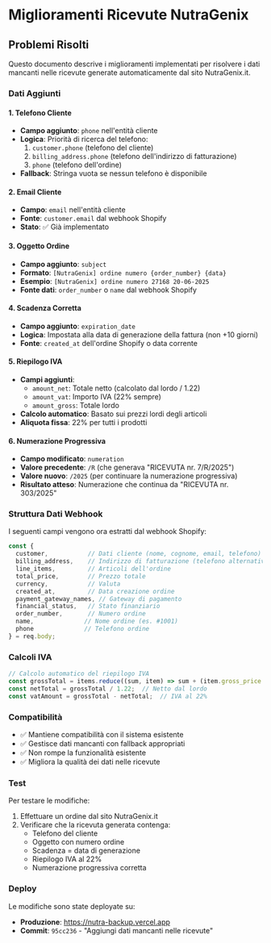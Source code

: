 # Miglioramenti Ricevute NutraGenix

## Problemi Risolti

Questo documento descrive i miglioramenti implementati per risolvere i dati mancanti nelle ricevute generate automaticamente dal sito NutraGenix.it.

### Dati Aggiunti

#### 1. **Telefono Cliente**
- **Campo aggiunto**: `phone` nell'entità cliente
- **Logica**: Priorità di ricerca del telefono:
  1. `customer.phone` (telefono del cliente)
  2. `billing_address.phone` (telefono dell'indirizzo di fatturazione)
  3. `phone` (telefono dell'ordine)
- **Fallback**: Stringa vuota se nessun telefono è disponibile

#### 2. **Email Cliente**
- **Campo**: `email` nell'entità cliente
- **Fonte**: `customer.email` dal webhook Shopify
- **Stato**: ✅ Già implementato

#### 3. **Oggetto Ordine**
- **Campo aggiunto**: `subject`
- **Formato**: `[NutraGenix] ordine numero {order_number} {data}`
- **Esempio**: `[NutraGenix] ordine numero 27168 20-06-2025`
- **Fonte dati**: `order_number` o `name` dal webhook Shopify

#### 4. **Scadenza Corretta**
- **Campo aggiunto**: `expiration_date`
- **Logica**: Impostata alla data di generazione della fattura (non +10 giorni)
- **Fonte**: `created_at` dell'ordine Shopify o data corrente

#### 5. **Riepilogo IVA**
- **Campi aggiunti**:
  - `amount_net`: Totale netto (calcolato dal lordo / 1.22)
  - `amount_vat`: Importo IVA (22% sempre)
  - `amount_gross`: Totale lordo
- **Calcolo automatico**: Basato sui prezzi lordi degli articoli
- **Aliquota fissa**: 22% per tutti i prodotti

#### 6. **Numerazione Progressiva**
- **Campo modificato**: `numeration`
- **Valore precedente**: `/R` (che generava "RICEVUTA nr. 7/R/2025")
- **Valore nuovo**: `/2025` (per continuare la numerazione progressiva)
- **Risultato atteso**: Numerazione che continua da "RICEVUTA nr. 303/2025"

### Struttura Dati Webhook

I seguenti campi vengono ora estratti dal webhook Shopify:

```javascript
const {
  customer,           // Dati cliente (nome, cognome, email, telefono)
  billing_address,    // Indirizzo di fatturazione (telefono alternativo)
  line_items,         // Articoli dell'ordine
  total_price,        // Prezzo totale
  currency,           // Valuta
  created_at,         // Data creazione ordine
  payment_gateway_names, // Gateway di pagamento
  financial_status,   // Stato finanziario
  order_number,       // Numero ordine
  name,              // Nome ordine (es. #1001)
  phone              // Telefono ordine
} = req.body;
```

### Calcoli IVA

```javascript
// Calcolo automatico del riepilogo IVA
const grossTotal = items.reduce((sum, item) => sum + (item.gross_price * item.qty), 0);
const netTotal = grossTotal / 1.22;  // Netto dal lordo
const vatAmount = grossTotal - netTotal;  // IVA al 22%
```

### Compatibilità

- ✅ Mantiene compatibilità con il sistema esistente
- ✅ Gestisce dati mancanti con fallback appropriati
- ✅ Non rompe la funzionalità esistente
- ✅ Migliora la qualità dei dati nelle ricevute

### Test

Per testare le modifiche:
1. Effettuare un ordine dal sito NutraGenix.it
2. Verificare che la ricevuta generata contenga:
   - Telefono del cliente
   - Oggetto con numero ordine
   - Scadenza = data di generazione
   - Riepilogo IVA al 22%
   - Numerazione progressiva corretta

### Deploy

Le modifiche sono state deployate su:
- **Produzione**: https://nutra-backup.vercel.app
- **Commit**: `95cc236` - "Aggiungi dati mancanti nelle ricevute"